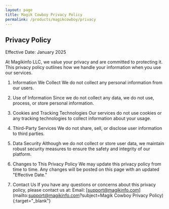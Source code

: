 ```yaml
---
layout: page
title: Magik Cowboy Privacy Policy
permalink: /products/magikcowboy/privacy
---
```

## Privacy Policy
Effective Date: January 2025

At Magikinfo LLC, we value your privacy and are committed to protecting it. This privacy policy outlines how we handle your information when you use our services.

1. Information We Collect
We do not collect any personal information from our users.

2. Use of Information
Since we do not collect any data, we do not use, process, or store personal information.

3. Cookies and Tracking Technologies
Our services do not use cookies or any tracking technologies to collect information about your usage.

4. Third-Party Services
We do not share, sell, or disclose user information to third parties.

5. Data Security
Although we do not collect or store user data, we maintain robust security measures to ensure the safety and integrity of our platform.

6. Changes to This Privacy Policy
We may update this privacy policy from time to time. Any changes will be posted on this page with an updated "Effective Date."

7. Contact Us
If you have any questions or concerns about this privacy policy, please contact us at:
Email: [support@magikinfo.com](mailto:support@magikinfo.com?subject=Magik Cowboy Privacy Policy){:target="_blank"}
